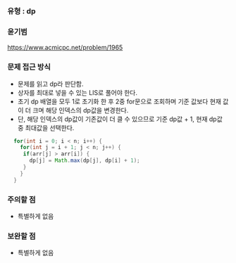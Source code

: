 ### 유형 : dp
### 윤기범
https://www.acmicpc.net/problem/1965

### 문제 접근 방식
  - 문제를 읽고 dp라 판단함.
  - 상자를 최대로 넣을 수 있는 LIS로 풀어야 한다.
  - 초기 dp 배열을 모두 1로 초기화 한 후 2중 for문으로 조회하며 기준 값보다 현재 값이 더 크며 해당 인덱스의 dp값을 변경한다.
  - 단, 해당 인덱스의 dp값이 기존값이 더 클 수 있으므로 기준 dp값 + 1, 현재 dp값 중 최대값을 선택한다.
  ``` java
    for(int i = 0; i < n; i++) {
      for(int j = i + 1; j < n; j++) {
       if(arr[j] > arr[i]) {
         dp[j] = Math.max(dp[j], dp[i] + 1);
       }   
      }
    }
  ```
  
### 주의할 점
  - 특별하게 없음

### 보완할 점
  - 특별하게 없음
